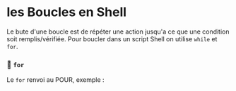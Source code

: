# les Boucles en Shell

Le bute d'une boucle est de répéter une action jusqu'a ce que une condition soit remplis/vérifiée. Pour boucler dans un script Shell on utilise  `while` et `for`.

###  :small_red_triangle: `for`

Le `for` renvoi au POUR, exemple :
